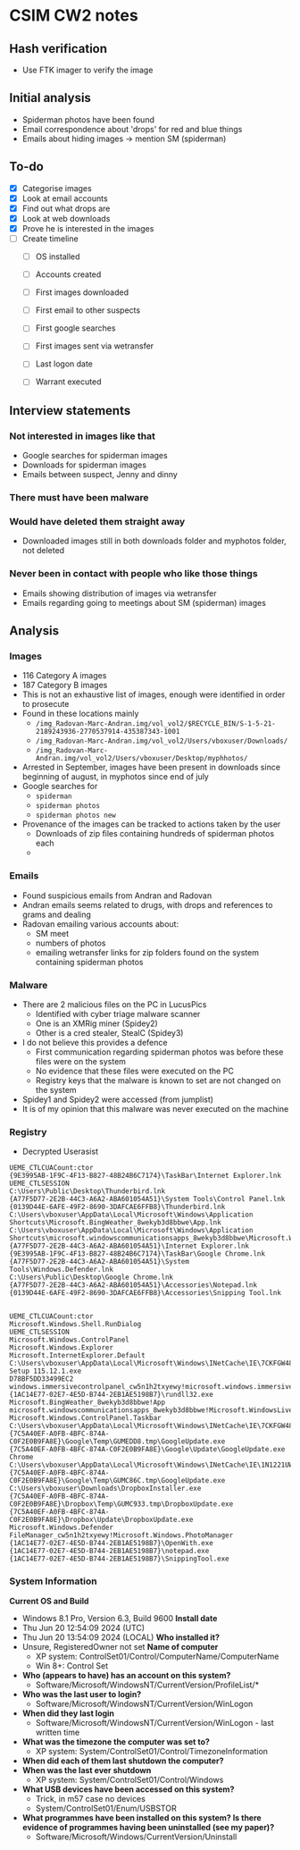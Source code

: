 # CSIM CW2 notes
## Hash verification
- Use FTK imager to verify the image

## Initial analysis
- Spiderman photos have been found
- Email correspondence about 'drops' for red and blue things
- Emails about hiding images -> mention SM (spiderman)

## To-do
- [x] Categorise images 
- [x] Look at email accounts
- [x] Find out what drops are
- [x] Look at web downloads
- [x] Prove he is interested in the images
- [ ] Create timeline
	- [ ] OS installed
	- [ ] Accounts created
	- [ ] First images downloaded
	- [ ] First email to other suspects
	- [ ] First google searches
	- [ ] First images sent via wetransfer
	- [ ] Last logon date
	- [ ] Warrant executed


## Interview statements
### Not interested in images like that
- Google searches for spiderman images
- Downloads for spiderman images 
- Emails between suspect, Jenny and dinny
### There must have been malware
### Would have deleted them straight away
- Downloaded images still in both downloads folder and myphotos folder, not deleted
### Never been in contact with people who like those things
- Emails showing distribution of images via wetransfer
- Emails regarding going to meetings about SM (spiderman) images

## Analysis
### Images
- 116 Category A images
- 187 Category B images
- This is not an exhaustive list of images, enough were identified in order to prosecute 
- Found in these locations mainly 
	- `/img_Radovan-Marc-Andran.img/vol_vol2/$RECYCLE_BIN/S-1-5-21-2189243936-2770537914-435387343-1001`
	- `/img_Radovan-Marc-Andran.img/vol_vol2/Users/vboxuser/Downloads/`
	- `/img_Radovan-Marc-Andran.img/vol_vol2/Users/vboxuser/Desktop/myphhotos/`
- Arrested in September, images have been present in downloads since beginning of august, in myphotos since end of july
- Google searches for 
	- `spiderman`
	- `spiderman photos`
	- `spiderman photos new`
- Provenance of the images can be tracked to actions taken by the user
	- Downloads of zip files containing hundreds of spiderman photos each 
	- 

### Emails
- Found suspicious emails from Andran and Radovan
- Andran emails seems related to drugs, with drops and references to grams and dealing
- Radovan emailing various accounts about:
	- SM meet
	- numbers of photos
	- emailing wetransfer links for zip folders found on the system containing spiderman photos


### Malware
- There are 2 malicious files on the PC in LucusPics
	- Identified with cyber triage malware scanner
	- One is an XMRig miner (Spidey2)
	- Other is a cred stealer, StealC (Spidey3)
- I do not believe this provides a defence
	- First communication regarding spiderman photos was before these files were on the system
	- No evidence that these files were executed on the PC
	- Registry keys that the malware is known to set are not changed on the system
- Spidey1 and Spidey2 were accessed (from jumplist) 
- It is of my opinion that this malware was never executed on the machine


### Registry
- Decrypted Userasist
```
UEME_CTLCUACount:ctor	
{9E3995AB-1F9C-4F13-B827-48B24B6C7174}\TaskBar\Internet Explorer.lnk	
UEME_CTLSESSION	
C:\Users\Public\Desktop\Thunderbird.lnk	
{A77F5D77-2E2B-44C3-A6A2-ABA601054A51}\System Tools\Control Panel.lnk
{0139D44E-6AFE-49F2-8690-3DAFCAE6FFB8}\Thunderbird.lnk	
C:\Users\vboxuser\AppData\Local\Microsoft\Windows\Application Shortcuts\Microsoft.BingWeather_8wekyb3d8bbwe\App.lnk	
C:\Users\vboxuser\AppData\Local\Microsoft\Windows\Application Shortcuts\microsoft.windowscommunicationsapps_8wekyb3d8bbwe\Microsoft.WindowsLive.Mail.lnk	
{A77F5D77-2E2B-44C3-A6A2-ABA601054A51}\Internet Explorer.lnk	
{9E3995AB-1F9C-4F13-B827-48B24B6C7174}\TaskBar\Google Chrome.lnk	
{A77F5D77-2E2B-44C3-A6A2-ABA601054A51}\System Tools\Windows.Defender.lnk
C:\Users\Public\Desktop\Google Chrome.lnk
{A77F5D77-2E2B-44C3-A6A2-ABA601054A51}\Accessories\Notepad.lnk	
{0139D44E-6AFE-49F2-8690-3DAFCAE6FFB8}\Accessories\Snipping Tool.lnk	


UEME_CTLCUACount:ctor	
Microsoft.Windows.Shell.RunDialog
UEME_CTLSESSION	
Microsoft.Windows.ControlPanel	
Microsoft.Windows.Explorer	
Microsoft.InternetExplorer.Default	
C:\Users\vboxuser\AppData\Local\Microsoft\Windows\INetCache\IE\7CKFGW48\Thunderbird Setup 115.12.1.exe	
D78BF5DD33499EC2	
windows.immersivecontrolpanel_cw5n1h2txyewy!microsoft.windows.immersivecontrolpanel	
{1AC14E77-02E7-4E5D-B744-2EB1AE5198B7}\rundll32.exe	
Microsoft.BingWeather_8wekyb3d8bbwe!App	
microsoft.windowscommunicationsapps_8wekyb3d8bbwe!Microsoft.WindowsLive.Mail	
Microsoft.Windows.ControlPanel.Taskbar	
C:\Users\vboxuser\AppData\Local\Microsoft\Windows\INetCache\IE\7CKFGW48\ChromeSetup.exe	
{7C5A40EF-A0FB-4BFC-874A-C0F2E0B9FA8E}\Google\Temp\GUMEDD8.tmp\GoogleUpdate.exe	
{7C5A40EF-A0FB-4BFC-874A-C0F2E0B9FA8E}\Google\Update\GoogleUpdate.exe	
Chrome	
C:\Users\vboxuser\AppData\Local\Microsoft\Windows\INetCache\IE\1N1221UW\ChromeSetup.exe	
{7C5A40EF-A0FB-4BFC-874A-C0F2E0B9FA8E}\Google\Temp\GUMC86C.tmp\GoogleUpdate.exe
C:\Users\vboxuser\Downloads\DropboxInstaller.exe
{7C5A40EF-A0FB-4BFC-874A-C0F2E0B9FA8E}\Dropbox\Temp\GUMC933.tmp\DropboxUpdate.exe
{7C5A40EF-A0FB-4BFC-874A-C0F2E0B9FA8E}\Dropbox\Update\DropboxUpdate.exe	
Microsoft.Windows.Defender	
FileManager_cw5n1h2txyewy!Microsoft.Windows.PhotoManager	
{1AC14E77-02E7-4E5D-B744-2EB1AE5198B7}\OpenWith.exe	
{1AC14E77-02E7-4E5D-B744-2EB1AE5198B7}\notepad.exe	
{1AC14E77-02E7-4E5D-B744-2EB1AE5198B7}\SnippingTool.exe	
```


### System Information
**Current OS and Build**
- Windows 8.1 Pro, Version 6.3, Build 9600
**Install date**
- Thu Jun 20 12:54:09 2024 (UTC)
- Thu Jun 20 13:54:09 2024 (LOCAL)
**Who installed it?**
- Unsure, RegisteredOwner not set
**Name of computer**
	- XP system: ControlSet01/Control/ComputerName/ComputerName
	- Win 8+: Control Set
- **Who (appears to have) has an account on this system?**
	- Software/Microsoft/WindowsNT/CurrentVersion/ProfileList/*
- **Who was the last user to login?**
	- Software/Microsoft/WindowsNT/CurrentVersion/WinLogon
- **When did they last login**
	- Software/Microsoft/WindowsNT/CurrentVersion/WinLogon - last written time
- **What was the timezone the computer was set to?**
	- XP system: System/ControlSet01/Control/TimezoneInformation
- **When did each of them last shutdown the computer?**
- **When was the last ever shutdown**
	- XP system: System/ControlSet01/Control/Windows
- **What USB devices have been accessed on this system?**
	- Trick, in m57 case no devices
	- System/ControlSet01/Enum/USBSTOR
- **What programmes have been installed on this system? Is there evidence of programmes having been uninstalled (see my paper)?**
	- Software/Microsoft/Windows/CurrentVersion/Uninstall
